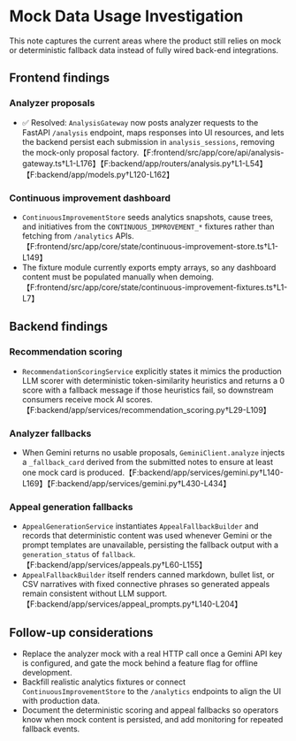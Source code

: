 # Mock Data Usage Investigation

This note captures the current areas where the product still relies on mock or deterministic fallback data instead of fully wired back-end integrations.

## Frontend findings

### Analyzer proposals
- ✅ Resolved: `AnalysisGateway` now posts analyzer requests to the FastAPI `/analysis` endpoint, maps responses into UI resources, and lets the backend persist each submission in `analysis_sessions`, removing the mock-only proposal factory.【F:frontend/src/app/core/api/analysis-gateway.ts†L1-L176】【F:backend/app/routers/analysis.py†L1-L54】【F:backend/app/models.py†L120-L162】

### Continuous improvement dashboard
- `ContinuousImprovementStore` seeds analytics snapshots, cause trees, and initiatives from the `CONTINUOUS_IMPROVEMENT_*` fixtures rather than fetching from `/analytics` APIs.【F:frontend/src/app/core/state/continuous-improvement-store.ts†L1-L149】
- The fixture module currently exports empty arrays, so any dashboard content must be populated manually when demoing.【F:frontend/src/app/core/state/continuous-improvement-fixtures.ts†L1-L7】

## Backend findings

### Recommendation scoring
- `RecommendationScoringService` explicitly states it mimics the production LLM scorer with deterministic token-similarity heuristics and returns a 0 score with a fallback message if those heuristics fail, so downstream consumers receive mock AI scores.【F:backend/app/services/recommendation_scoring.py†L29-L109】

### Analyzer fallbacks
- When Gemini returns no usable proposals, `GeminiClient.analyze` injects a `_fallback_card` derived from the submitted notes to ensure at least one mock card is produced.【F:backend/app/services/gemini.py†L140-L169】【F:backend/app/services/gemini.py†L430-L434】

### Appeal generation fallbacks
- `AppealGenerationService` instantiates `AppealFallbackBuilder` and records that deterministic content was used whenever Gemini or the prompt templates are unavailable, persisting the fallback output with a `generation_status` of `fallback`.【F:backend/app/services/appeals.py†L60-L155】
- `AppealFallbackBuilder` itself renders canned markdown, bullet list, or CSV narratives with fixed connective phrases so generated appeals remain consistent without LLM support.【F:backend/app/services/appeal_prompts.py†L140-L204】

## Follow-up considerations
- Replace the analyzer mock with a real HTTP call once a Gemini API key is configured, and gate the mock behind a feature flag for offline development.
- Backfill realistic analytics fixtures or connect `ContinuousImprovementStore` to the `/analytics` endpoints to align the UI with production data.
- Document the deterministic scoring and appeal fallbacks so operators know when mock content is persisted, and add monitoring for repeated fallback events.
